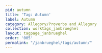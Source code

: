 ```yaml
---
pid: autumn
title: 'Tag: Autumn'
label: Autumn
category: Allegory/Proverbs and Allegory
collection: worktags_janbrueghel
layout: tagpage_janbrueghel
order: '005'
permalink: "/janbrueghel/tags/autumn/"
---
```

